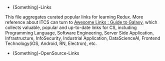 * {Something}-Links

This file aggregates curated popular links for learning Redux. More reference about ITCS can turn to [Awesome Links : Guide to Galaxy](https://github.com/wxyyxc1992/Awesome-Links), which collects valuable, popular and up-to-date links for CS, including Programming Language, Software Engineering, Server Side Application, Infrastructure, InfoSecurity, Industrial Application, DataScienceAI, Frontend Technology(iOS, Android, RN, Electron), etc.

* {Something}-OpenSource-Links
